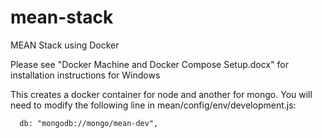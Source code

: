 # mean-stack
MEAN Stack using Docker

Please see "Docker Machine and Docker Compose Setup.docx" for installation instructions for Windows

This creates a docker container for node and another for mongo.  You will need to modify the following line in mean/config/env/development.js:

      db: "mongodb://mongo/mean-dev",
